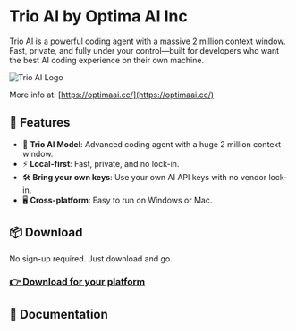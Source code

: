 
# Trio AI by Optima AI Inc

Trio AI is a powerful  coding agent with a massive 2 million context window. Fast, private, and fully under your control—built for developers who want the best AI coding experience on their own machine.

![Trio AI Logo](assets/logo_transparent.png)

More info at: [https://optimaai.cc/](https://optimaai.cc/)

## 🚀 Features

- 🧠 **Trio AI Model**: Advanced coding agent with a huge 2 million context window.
- ⚡️ **Local-first**: Fast, private, and no lock-in.
- 🛠 **Bring your own keys**: Use your own AI API keys with no vendor lock-in.
- 🖥️ **Cross-platform**: Easy to run on Windows or Mac.

## 📦 Download

No sign-up required. Just download and go.

### [👉 Download for your platform](https://optimaai.cc/trio-download)

## 📖 Documentation



